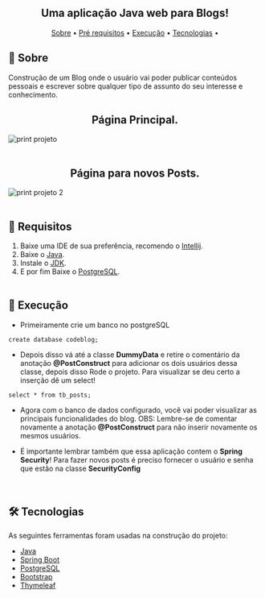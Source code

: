 <h2 align="center">Uma aplicação Java web para Blogs!</h2>

<p align="center">
 <a href="#-sobre">Sobre</a> •
 <a href="#-requisitos">Pré requisitos</a> • 
 <a href="Execução">Execução</a> • 
 <a href="#-tecnologias">Tecnologias</a> • 
</p>


## 🎯 Sobre 

 Construção de um Blog onde o usuário vai poder publicar conteúdos pessoais e escrever sobre qualquer tipo de assunto do seu interesse e conhecimento.

<h2 align="center">Página Principal.</h2>

![print projeto](https://user-images.githubusercontent.com/82779533/156189871-c183b0e6-4a4b-4e6a-abdc-78ebdca7dadb.png)
<br><br>

<h2 align="center">Página para novos Posts.</h2>

![print projeto 2](https://user-images.githubusercontent.com/82779533/156190389-7b39dd8e-d993-42a8-bd05-9dd0706d1044.png)
<br><br>

 ## 🚀 Requisitos
1. Baixe uma IDE de sua preferência, recomendo o [Intellij](https://www.jetbrains.com/pt-br/idea/download/).
2. Baixe o [Java](https://www.java.com/pt-BR/download/ie_manual.jsp?locale=pt_BR).
3. Instale o [JDK](https://www.oracle.com/java/technologies/downloads/).
4. E por fim Baixe o [PostgreSQL](https://www.postgresql.org/download/).
<br><br>

## 🏁 Execução
- Primeiramente crie um banco no postgreSQL
```
create database codeblog;
```
- Depois disso vá até a classe **DummyData** e retire o comentário da anotação **@PostConstruct** para adicionar os dois usuários dessa classe, depois disso Rode o projeto. Para visualizar se deu certo a inserção dê um select!
```
select * from tb_posts;
```
- Agora com o banco de dados configurado, você vai poder visualizar as principais funcionalidades do blog. OBS: Lembre-se de comentar novamente a anotação **@PostConstruct** para não inserir novamente os mesmos usuários.

- É importante lembrar também que essa aplicação contem o **Spring Security**! Para fazer novos posts é preciso fornecer o usuário e senha que estão na classe **SecurityConfig**
<br><br><br>

## 🛠 Tecnologias

As seguintes ferramentas foram usadas na construção do projeto:

- [Java](https://www.java.com/pt-BR/)
- [Spring Boot](https://spring.io/projects/spring-boot)
- [PostgreSQL](https://www.postgresql.org/)
- [Bootstrap](https://getbootstrap.com/)
- [Thymeleaf](https://www.thymeleaf.org/)

